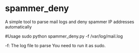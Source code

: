 # spammer_deny
A simple tool to parse mail logs and deny spammer IP addresses automatically

#Usage
sudo python spammer_deny.py -f /var/log/mail.log

-f: The log file to parse
You need to run it as sudo.
